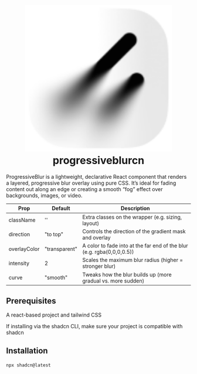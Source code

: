 <h1 align="center">
  <picture><img src="readmelogo.png" height="400"/></picture>
  <br />
  progressiveblurcn
</h1>

ProgressiveBlur is a lightweight, declarative React component that renders a layered, progressive blur overlay using pure CSS. It’s ideal for fading content out along an edge or creating a smooth “fog” effect over backgrounds, images, or video.

| Prop | Default | Description |
| ------------- | ------------- | --------------------------------------------------------------------------- |
| className | '' | Extra classes on the wrapper (e.g. sizing, layout) |
| direction | "to top" | Controls the direction of the gradient mask and overlay |
| overlayColor| "transparent" | A color to fade into at the far end of the blur (e.g. rgba(0,0,0,0.5)) |
| intensity | 2 | Scales the maximum blur radius (higher = stronger blur) |
| curve | "smooth" | Tweaks how the blur builds up (more gradual vs. more sudden) |

## Prerequisites
A react-based project and tailwind CSS

If installing via the shadcn CLI, make sure your project is compatible with shadcn


## Installation
```
npx shadcn@latest
```
